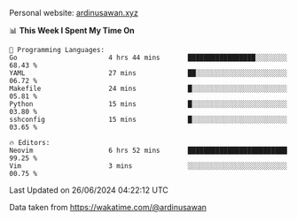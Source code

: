 Personal website: [ardinusawan.xyz](https://ardinusawan.xyz)

<!--START_SECTION:waka-->
📊 **This Week I Spent My Time On** 

```text
💬 Programming Languages: 
Go                       4 hrs 44 mins       █████████████████░░░░░░░░   68.43 % 
YAML                     27 mins             ██░░░░░░░░░░░░░░░░░░░░░░░   06.72 % 
Makefile                 24 mins             █░░░░░░░░░░░░░░░░░░░░░░░░   05.81 % 
Python                   15 mins             █░░░░░░░░░░░░░░░░░░░░░░░░   03.80 % 
sshconfig                15 mins             █░░░░░░░░░░░░░░░░░░░░░░░░   03.65 % 

🔥 Editors: 
Neovim                   6 hrs 52 mins       █████████████████████████   99.25 % 
Vim                      3 mins              ░░░░░░░░░░░░░░░░░░░░░░░░░   00.75 % 
```


 Last Updated on 26/06/2024 04:22:12 UTC
<!--END_SECTION:waka-->
Data taken from https://wakatime.com/@ardinusawan
